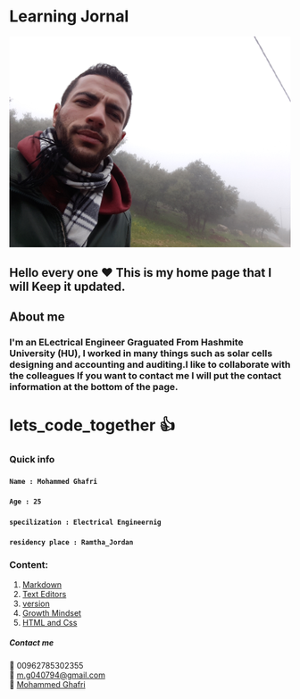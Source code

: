 # Learning Jornal

![](moh.jpg)
## Hello every one ♥ This is my home page that I will Keep it updated.

## About me

### I'm an ELectrical Engineer Graguated From Hashmite University (HU), I worked in many things such as solar cells designing and accounting and auditing.I like to collaborate with the colleagues If you want to contact me I will put the contact information at the bottom of the page.

# **lets_code_together** :+1:
### Quick info

#### `Name : Mohammed Ghafri`
#### `Age : 25`
#### `specilization : Electrical Engineernig`
#### `residency place : Ramtha_Jordan `

### Content:
1. [Markdown](https://mohammedghafri.github.io/Learning-Journal/README)
2. [Text Editors](https://mohammedghafri.github.io/Learning-Journal/The%20coder's%20computer)
3. [version](https://mohammedghafri.github.io/Learning-Journal/Version)
4. [Growth Mindset](https://mohammedghafri.github.io/Learning-Journal/growth-mindset)
5. [HTML and Css](https://mohammedghafri.github.io/Learning-Journal/readfive)




##### Contact me
:iphone: 00962785302355\
:e-mail: m.g040794@gmail.com\
:large_blue_circle: [Mohammed Ghafri](https://www.facebook.com/mohammd.ghafri)







